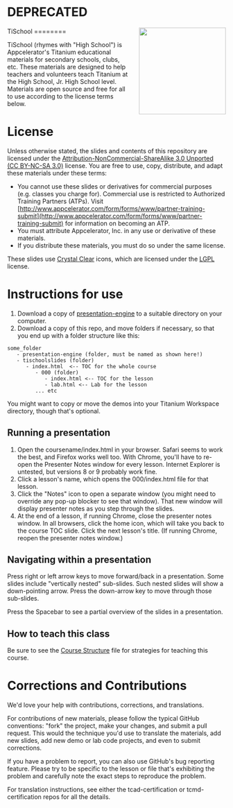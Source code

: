 # DEPRECATED

<img src='http://robohash.org/https://github.com/appcelerator-training/TiSchool' style="float:right;margin:0 0 20px 20px;border:none;" width="200" height="200" align="right">
TiSchool
========

TiSchool (rhymes with "High School") is Appcelerator's Titanium educational materials for secondary schools, clubs, etc. These materials are designed to help teachers and volunteers teach Titanium at the High School, Jr. High School level. Materials are open source and free for all to use according to the license terms below.


# License

Unless otherwise stated, the slides and contents of this repository are licensed under the [Attribution-NonCommercial-ShareAlike 3.0 Unported (CC BY-NC-SA 3.0)](http://creativecommons.org/licenses/by-nc-sa/3.0/) license. You are free to use, copy, distribute, and adapt these materials under these terms:

* You cannot use these slides or derivatives for commercial purposes (e.g. classes you charge for). Commercial use is restricted to Authorized Training Partners (ATPs). Visit [http://www.appcelerator.com/form/forms/www/partner-training-submit](http://www.appcelerator.com/form/forms/www/partner-training-submit) for information on becoming an ATP.
* You must attribute Appcelerator, Inc. in any use or derivative of these materials.
* If you distribute these materials, you must do so under the same license.

These slides use [Crystal Clear](http://commons.wikimedia.org/wiki/Crystal_Clear) icons, which are licensed under the [LGPL](http://www.everaldo.com/crystal/?action=license) license.

# Instructions for use

1. Download a copy of [presentation-engine](https://github.com/appcelerator-training/presentation-engine) to a suitable directory on your computer.
2. Download a copy of this repo, and move folders if necessary, so that you end up with a folder structure like this:

```
some_folder  
   - presentation-engine (folder, must be named as shown here!)  
   - tischoolslides (folder)  
      - index.html  <-- TOC for the whole course  
         - 000 (folder)  
            - index.html <-- TOC for the lesson
            - lab.html <-- Lab for the lesson
         ... etc
```

You might want to copy or move the demos into your Titanium Workspace directory, though that's optional.

## Running a presentation

1. Open the coursename/index.html in your browser. Safari seems to work the best, and Firefox works well too. With Chrome, you'll have to re-open the Presenter Notes window for every lesson. Internet Explorer is untested, but versions 8 or 9 probably work fine.
2. Click a lesson's name, which opens the 000/index.html file for that lesson.
3. Click the "Notes" icon to open a separate window (you might need to override any pop-up blocker to see that window). That new window will display presenter notes as you step through the slides.
4. At the end of a lesson, if running Chrome, close the presenter notes window. In all browsers, click the home icon, which will take you back to the course TOC slide. Click the next lesson's title. (If running Chrome, reopen the presenter notes window.)

## Navigating within a presentation

Press right or left arrow keys to move forward/back in a presentation. Some slides include "vertically nested" sub-slides. Such nested slides will show a down-pointing arrow. Press the down-arrow key to move through those sub-slides.

Press the Spacebar to see a partial overview of the slides in a presentation.

## How to teach this class

Be sure to see the <a href='https://github.com/appcelerator-training/TiSchool/blob/master/course_structure.md'>Course Structure</a> file for strategies for teaching this course.


# Corrections and Contributions

We'd love your help with contributions, corrections, and translations. 

For contributions of new materials, please follow the typical GitHub conventions: "fork" the project, make your changes, and submit a pull request. This would the technique you'd use to translate the materials, add new slides, add new demo or lab code projects, and even to submit corrections.

If you have a problem to report, you can also use GitHub's bug reporting feature. Please try to be specific to the lesson or file that's exhibiting the problem and carefully note the exact steps to reproduce the problem.

For translation instructions, see either the tcad-certification or tcmd-certification repos for all the details.



